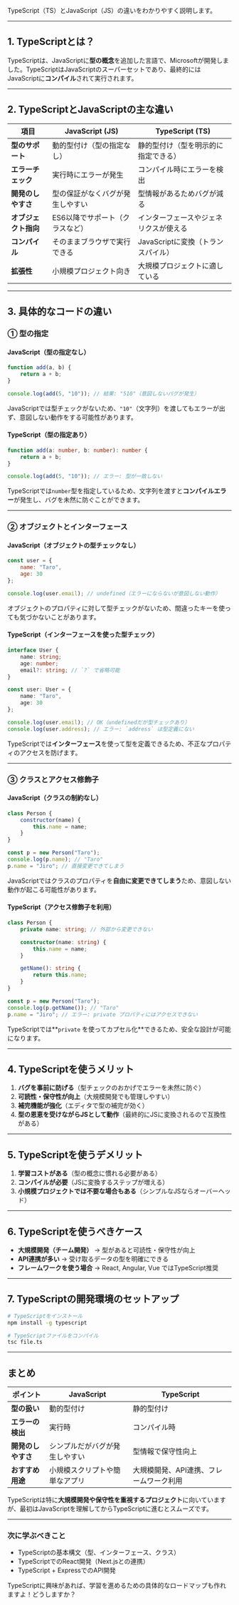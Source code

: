 TypeScript（TS）とJavaScript（JS）の違いをわかりやすく説明します。

---

## **1. TypeScriptとは？**
TypeScriptは、JavaScriptに**型の概念**を追加した言語で、Microsoftが開発しました。TypeScriptはJavaScriptのスーパーセットであり、最終的にはJavaScriptに**コンパイル**されて実行されます。

---

## **2. TypeScriptとJavaScriptの主な違い**
| **項目**           | **JavaScript (JS)**                        | **TypeScript (TS)**                                  |
|------------------|--------------------------------|--------------------------------|
| **型のサポート**  | 動的型付け（型の指定なし）       | 静的型付け（型を明示的に指定できる） |
| **エラーチェック** | 実行時にエラーが発生          | コンパイル時にエラーを検出       |
| **開発のしやすさ** | 型の保証がなくバグが発生しやすい | 型情報があるためバグが減る       |
| **オブジェクト指向** | ES6以降でサポート（クラスなど） | インターフェースやジェネリクスが使える |
| **コンパイル** | そのままブラウザで実行できる | JavaScriptに変換（トランスパイル） |
| **拡張性** | 小規模プロジェクト向き | 大規模プロジェクトに適している |

---

## **3. 具体的なコードの違い**
### **① 型の指定**
#### **JavaScript（型の指定なし）**
```js
function add(a, b) {
    return a + b;
}

console.log(add(5, "10")); // 結果: "510"（意図しないバグが発生）
```
JavaScriptでは型チェックがないため、`"10"`（文字列）を渡してもエラーが出ず、意図しない動作をする可能性があります。

#### **TypeScript（型の指定あり）**
```ts
function add(a: number, b: number): number {
    return a + b;
}

console.log(add(5, "10")); // エラー: 型が一致しない
```
TypeScriptでは`number`型を指定しているため、文字列を渡すと**コンパイルエラー**が発生し、バグを未然に防ぐことができます。

---

### **② オブジェクトとインターフェース**
#### **JavaScript（オブジェクトの型チェックなし）**
```js
const user = {
    name: "Taro",
    age: 30
};

console.log(user.email); // undefined（エラーにならないが意図しない動作）
```
オブジェクトのプロパティに対して型チェックがないため、間違ったキーを使っても気づかないことがあります。

#### **TypeScript（インターフェースを使った型チェック）**
```ts
interface User {
    name: string;
    age: number;
    email?: string; // `?` で省略可能
}

const user: User = {
    name: "Taro",
    age: 30
};

console.log(user.email); // OK（undefinedだが型チェックあり）
console.log(user.address); // エラー: `address` は型定義にない
```
TypeScriptでは**インターフェース**を使って型を定義できるため、不正なプロパティのアクセスを防げます。

---

### **③ クラスとアクセス修飾子**
#### **JavaScript（クラスの制約なし）**
```js
class Person {
    constructor(name) {
        this.name = name;
    }
}

const p = new Person("Taro");
console.log(p.name); // "Taro"
p.name = "Jiro"; // 直接変更できてしまう
```
JavaScriptではクラスのプロパティを**自由に変更できてしまう**ため、意図しない動作が起こる可能性があります。

#### **TypeScript（アクセス修飾子を利用）**
```ts
class Person {
    private name: string; // 外部から変更できない

    constructor(name: string) {
        this.name = name;
    }

    getName(): string {
        return this.name;
    }
}

const p = new Person("Taro");
console.log(p.getName()); // "Taro"
p.name = "Jiro"; // エラー: private プロパティにはアクセスできない
```
TypeScriptでは**`private` を使ってカプセル化**できるため、安全な設計が可能になります。

---

## **4. TypeScriptを使うメリット**
1. **バグを事前に防げる**（型チェックのおかげでエラーを未然に防ぐ）
2. **可読性・保守性が向上**（大規模開発でも管理しやすい）
3. **補完機能が強化**（エディタで型の補完が効く）
4. **型の恩恵を受けながらJSとして動作**（最終的にJSに変換されるので互換性がある）

---

## **5. TypeScriptを使うデメリット**
1. **学習コストがある**（型の概念に慣れる必要がある）
2. **コンパイルが必要**（JSに変換するステップが増える）
3. **小規模プロジェクトでは不要な場合もある**（シンプルなJSならオーバーヘッド）

---

## **6. TypeScriptを使うべきケース**
- **大規模開発（チーム開発）** → 型があると可読性・保守性が向上
- **API連携が多い** → 受け取るデータの型を明確にできる
- **フレームワークを使う場合** → React, Angular, Vue ではTypeScript推奨

---

## **7. TypeScriptの開発環境のセットアップ**
```sh
# TypeScriptをインストール
npm install -g typescript

# TypeScriptファイルをコンパイル
tsc file.ts
```

---

## **まとめ**
| **ポイント** | **JavaScript** | **TypeScript** |
|------------|-------------|--------------|
| **型の扱い** | 動的型付け | 静的型付け |
| **エラーの検出** | 実行時 | コンパイル時 |
| **開発のしやすさ** | シンプルだがバグが発生しやすい | 型情報で保守性向上 |
| **おすすめ用途** | 小規模スクリプトや簡単なアプリ | 大規模開発、API連携、フレームワーク利用 |

TypeScriptは特に**大規模開発や保守性を重視するプロジェクト**に向いていますが、最初はJavaScriptを理解してからTypeScriptに進むとスムーズです。

---

### **次に学ぶべきこと**
- TypeScriptの基本構文（型、インターフェース、クラス）
- TypeScriptでのReact開発（Next.jsとの連携）
- TypeScript + ExpressでのAPI開発

TypeScriptに興味があれば、学習を進めるための具体的なロードマップも作れますよ！どうしますか？